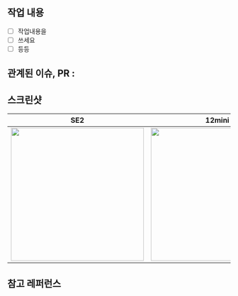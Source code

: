 ## 작업 내용 
- [ ] 작업내용을
- [ ] 쓰세요
- [ ] 등등

## 관계된 이슈, PR : 

## 스크린샷
|SE2|12mini|12pro|
|:------:|:------:|:------:|
|<img src="" width=300> |  <img src="" width=300> |<img src="" width=300> |

## 참고 레퍼런스

